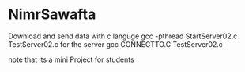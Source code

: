 # NimrSawafta
Download and send data with c languge 
gcc -pthread StartServer02.c TestServer02.c for the server 
gcc CONNECTTO.C TestServer02.c

note that its a mini Project for students 
